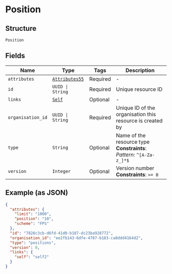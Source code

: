 
# Position

## Structure

`Position`

## Fields

| Name | Type | Tags | Description |
|  --- | --- | --- | --- |
| `attributes` | [`Attributes55`](../../doc/models/attributes-55.md) | Required | - |
| `id` | `UUID \| String` | Required | Unique resource ID |
| `links` | [`Self`](../../doc/models/self.md) | Optional | - |
| `organisation_id` | `UUID \| String` | Required | Unique ID of the organisation this resource is created by |
| `type` | `String` | Optional | Name of the resource type<br>**Constraints**: *Pattern*: `^[A-Za-z_]*$` |
| `version` | `Integer` | Optional | Version number<br>**Constraints**: `>= 0` |

## Example (as JSON)

```json
{
  "attributes": {
    "limit": "1000",
    "position": "10",
    "scheme": "FPS"
  },
  "id": "7826c3cb-d6fd-41d0-b187-dc23ba928772",
  "organisation_id": "ee2fb143-6dfe-4787-b183-ca8ddd4164d2",
  "type": "positions",
  "version": 0,
  "links": {
    "self": "self2"
  }
}
```

